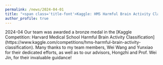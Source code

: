 ```yaml
---
permalink: /news/2024-04-01
title: "<span class='title-font'>Kaggle: HMS Harmful Brain Activity Classification</span>"
author_profile: true
---
```

<span class="time-font">
2024-04
</span>

<span class="body-font">
Our team was awarded a bronze medal in the [Kaggle Competition: Harvard Medical School Harmful Brain Activity Classification](https://www.kaggle.com/competitions/hms-harmful-brain-activity-classification). Many thanks to my team members, Wei Wang and Yunxiao for their dedicated efforts, as well as to our advisors, Hongzhi and Prof. Wei Jin, for their invaluable guidance!
</span>